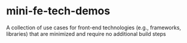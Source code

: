 # mini-fe-tech-demos

A collection of use cases for front-end technologies (e.g., frameworks, libraries) that are minimized and require no additional build steps
